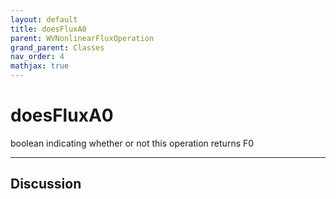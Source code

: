 ```yaml
---
layout: default
title: doesFluxA0
parent: WVNonlinearFluxOperation
grand_parent: Classes
nav_order: 4
mathjax: true
---
```


#  doesFluxA0

boolean indicating whether or not this operation returns F0


---

## Discussion

  
